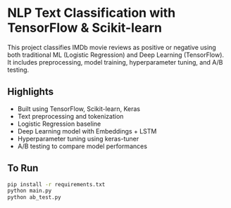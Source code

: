 # NLP Text Classification with TensorFlow & Scikit-learn

This project classifies IMDb movie reviews as positive or negative using both traditional ML (Logistic Regression) and Deep Learning (TensorFlow). It includes preprocessing, model training, hyperparameter tuning, and A/B testing.

## Highlights
- Built using TensorFlow, Scikit-learn, Keras
- Text preprocessing and tokenization
- Logistic Regression baseline
- Deep Learning model with Embeddings + LSTM
- Hyperparameter tuning using keras-tuner
- A/B testing to compare model performances

## To Run
```bash
pip install -r requirements.txt
python main.py
python ab_test.py
```
